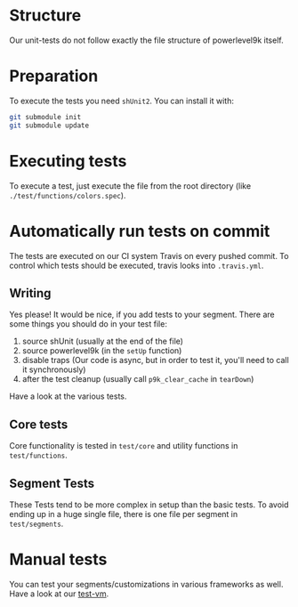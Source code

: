 # Structure

Our unit-tests do not follow exactly the file structure of powerlevel9k itself.

# Preparation

To execute the tests you need `shUnit2`. You can install it with:
```zsh
git submodule init
git submodule update
```

# Executing tests

To execute a test, just execute the file from the root directory (like `./test/functions/colors.spec`).

# Automatically run tests on commit

The tests are executed on our CI system Travis on every pushed commit. To control which tests should be executed, travis looks into `.travis.yml`.

## Writing 

Yes please! It would be nice, if you add tests to your segment. There are some things you should do in your test file:

1. source shUnit (usually at the end of the file)
2. source powerlevel9k (in the `setUp` function)
3. disable traps (Our code is async, but in order to test it, you'll need to call it synchronously)
4. after the test cleanup (usually call `p9k_clear_cache` in `tearDown`)

Have a look at the various tests.

## Core tests

Core functionality is tested in `test/core` and utility functions in `test/functions`.

## Segment Tests

These Tests tend to be more complex in setup than the basic tests. To avoid ending
up in a huge single file, there is one file per segment in `test/segments`.

# Manual tests

You can test your segments/customizations in various frameworks as well. Have a look at our [test-vm](test-vm/README.md).